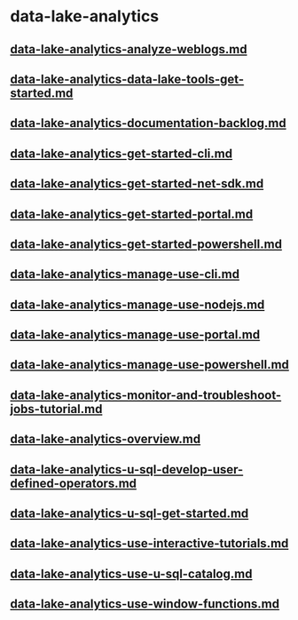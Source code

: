 # data-lake-analytics
## [data-lake-analytics-analyze-weblogs.md](data-lake-analytics-analyze-weblogs.md)
## [data-lake-analytics-data-lake-tools-get-started.md](data-lake-analytics-data-lake-tools-get-started.md)
## [data-lake-analytics-documentation-backlog.md](data-lake-analytics-documentation-backlog.md)
## [data-lake-analytics-get-started-cli.md](data-lake-analytics-get-started-cli.md)
## [data-lake-analytics-get-started-net-sdk.md](data-lake-analytics-get-started-net-sdk.md)
## [data-lake-analytics-get-started-portal.md](data-lake-analytics-get-started-portal.md)
## [data-lake-analytics-get-started-powershell.md](data-lake-analytics-get-started-powershell.md)
## [data-lake-analytics-manage-use-cli.md](data-lake-analytics-manage-use-cli.md)
## [data-lake-analytics-manage-use-nodejs.md](data-lake-analytics-manage-use-nodejs.md)
## [data-lake-analytics-manage-use-portal.md](data-lake-analytics-manage-use-portal.md)
## [data-lake-analytics-manage-use-powershell.md](data-lake-analytics-manage-use-powershell.md)
## [data-lake-analytics-monitor-and-troubleshoot-jobs-tutorial.md](data-lake-analytics-monitor-and-troubleshoot-jobs-tutorial.md)
## [data-lake-analytics-overview.md](data-lake-analytics-overview.md)
## [data-lake-analytics-u-sql-develop-user-defined-operators.md](data-lake-analytics-u-sql-develop-user-defined-operators.md)
## [data-lake-analytics-u-sql-get-started.md](data-lake-analytics-u-sql-get-started.md)
## [data-lake-analytics-use-interactive-tutorials.md](data-lake-analytics-use-interactive-tutorials.md)
## [data-lake-analytics-use-u-sql-catalog.md](data-lake-analytics-use-u-sql-catalog.md)
## [data-lake-analytics-use-window-functions.md](data-lake-analytics-use-window-functions.md)
